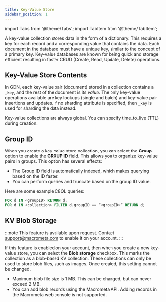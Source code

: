 ```yaml
---
title: Key-Value Store
sidebar_position: 1
---
```


import Tabs from '@theme/Tabs';
import TabItem from '@theme/TabItem';

A key-value collection stores data in the form of a dictionary. This requires a key for each record and a corresponding value that contains the data. Each document in the database must have a unique key, similar to the concept of a primary key. Key-value databases are known for being quick and storage efficient resulting in faster CRUD (Create, Read, Update, Delete) operations.

## Key-Value Store Contents

In GDN, each key-value pair (document) stored in a collection contains a `_key`, and the rest of the document is its _value_. The only key-value operations available are key lookups (single and batch) and key-value pair insertions and updates. If no sharding attribute is specified, then `_key` is used for sharding the data instead.

Key-value collections are always global. You can specify time_to_live (TTL) during creation.

## Group ID

When you create a key-value store collection, you can select the **Group** option to enable the **GROUP ID** field. This allows you to organize key-value pairs in groups. This option has several effects:

- The Group ID field is automatically indexed, which makes querying based on the ID faster.
- You can perform queries and truncate based on the group ID value.

Here are some example C8QL queries:

```sql
FOR d IN <groupID> RETURN d;
FOR d IN <collection> FILTER d.groupID == “<groupID>” RETURN d;
```

## KV Blob Storage

:::note
This feature is available upon request. Contact support@macrometa.com to enable it on your account.
:::

If this feature is enabled on your account, then when you create a new key-value store, you can select the **Blob storage** checkbox. This marks the collection as a blob-based KV collection. These collections can only be used to store blob files, such as images. Once created, this setting cannot be changed.

- Maximum blob file size is 1 MB. This can be changed, but can never exceed 2 MB.
- You can add blob records using the Macrometa API. Adding records in the Macrometa web console is not supported.
